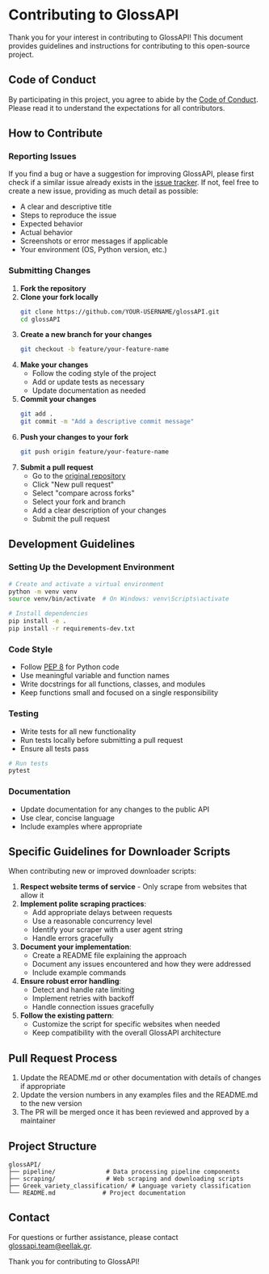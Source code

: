 # Contributing to GlossAPI

Thank you for your interest in contributing to GlossAPI! This document provides guidelines and instructions for contributing to this open-source project.

## Code of Conduct

By participating in this project, you agree to abide by the [Code of Conduct](CODE_OF_CONDUCT.md). Please read it to understand the expectations for all contributors.

## How to Contribute

### Reporting Issues

If you find a bug or have a suggestion for improving GlossAPI, please first check if a similar issue already exists in the [issue tracker](https://github.com/eellak/glossAPI/issues). If not, feel free to create a new issue, providing as much detail as possible:

- A clear and descriptive title
- Steps to reproduce the issue
- Expected behavior
- Actual behavior
- Screenshots or error messages if applicable
- Your environment (OS, Python version, etc.)

### Submitting Changes

1. **Fork the repository**
2. **Clone your fork locally**
   ```bash
   git clone https://github.com/YOUR-USERNAME/glossAPI.git
   cd glossAPI
   ```
3. **Create a new branch for your changes**
   ```bash
   git checkout -b feature/your-feature-name
   ```
4. **Make your changes**
   - Follow the coding style of the project
   - Add or update tests as necessary
   - Update documentation as needed
5. **Commit your changes**
   ```bash
   git add .
   git commit -m "Add a descriptive commit message"
   ```
6. **Push your changes to your fork**
   ```bash
   git push origin feature/your-feature-name
   ```
7. **Submit a pull request**
   - Go to the [original repository](https://github.com/eellak/glossAPI)
   - Click "New pull request"
   - Select "compare across forks"
   - Select your fork and branch
   - Add a clear description of your changes
   - Submit the pull request

## Development Guidelines

### Setting Up the Development Environment

```bash
# Create and activate a virtual environment
python -m venv venv
source venv/bin/activate  # On Windows: venv\Scripts\activate

# Install dependencies
pip install -e .
pip install -r requirements-dev.txt
```

### Code Style

- Follow [PEP 8](https://www.python.org/dev/peps/pep-0008/) for Python code
- Use meaningful variable and function names
- Write docstrings for all functions, classes, and modules
- Keep functions small and focused on a single responsibility

### Testing

- Write tests for all new functionality
- Run tests locally before submitting a pull request
- Ensure all tests pass

```bash
# Run tests
pytest
```

### Documentation

- Update documentation for any changes to the public API
- Use clear, concise language
- Include examples where appropriate

## Specific Guidelines for Downloader Scripts

When contributing new or improved downloader scripts:

1. **Respect website terms of service** - Only scrape from websites that allow it
2. **Implement polite scraping practices**:
   - Add appropriate delays between requests
   - Use a reasonable concurrency level
   - Identify your scraper with a user agent string
   - Handle errors gracefully
3. **Document your implementation**:
   - Create a README file explaining the approach
   - Document any issues encountered and how they were addressed
   - Include example commands
4. **Ensure robust error handling**:
   - Detect and handle rate limiting
   - Implement retries with backoff
   - Handle connection issues gracefully
5. **Follow the existing pattern**:
   - Customize the script for specific websites when needed
   - Keep compatibility with the overall GlossAPI architecture

## Pull Request Process

1. Update the README.md or other documentation with details of changes if appropriate
2. Update the version numbers in any examples files and the README.md to the new version
3. The PR will be merged once it has been reviewed and approved by a maintainer

## Project Structure

```
glossAPI/
├── pipeline/              # Data processing pipeline components
├── scraping/              # Web scraping and downloading scripts
├── Greek_variety_classification/ # Language variety classification
└── README.md             # Project documentation
```

## Contact

For questions or further assistance, please contact [glossapi.team@eellak.gr](mailto:glossapi.team@eellak.gr).

Thank you for contributing to GlossAPI!
